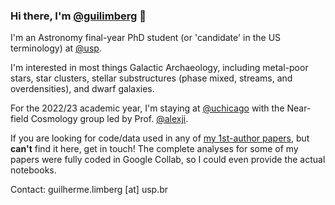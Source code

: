 ### Hi there, I'm [@guilimberg](https://github.com/guilimberg) 🌿

I'm an Astronomy final-year PhD student (or 'candidate' in the US terminology) at [@usp](https://github.com/usp).

I'm interested in most things Galactic Archaeology, including metal-poor stars, star clusters, stellar substructures (phase mixed, streams, and overdensities), and dwarf galaxies.

For the 2022/23 academic year, I'm staying at [@uchicago](https://github.com/uchicago) with the Near-field Cosmology group led by Prof. [@alexji](https://github.com/alexji).

If you are looking for code/data used in any of [my 1st-author papers](https://ui.adsabs.harvard.edu/search/p_=0&q=%20author%3A%22%5Elimberg%2C%20guilherme%22%20year%3A2021-2023&sort=date%20desc%2C%20bibcode%20desc), but **can't** find it here, get in touch! The complete analyses for some of my papers were fully coded in Google Collab, so I could even provide the actual notebooks. 

Contact: guilherme.limberg [at] usp.br


<!--
**guilimberg/guilimberg** is a ✨ _special_ ✨ repository because its `README.md` (this file) appears on your GitHub profile.

Here are some ideas to get you started:

- 🔭 I’m currently working on ...
- 🌱 I’m currently learning ...
- 👯 I’m looking to collaborate on ...
- 🤔 I’m looking for help with ...
- 💬 Ask me about ...
- 📫 How to reach me: ...
- 😄 Pronouns: ...
- ⚡ Fun fact: ...
-->
